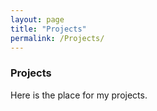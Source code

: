 ```yaml
---
layout: page
title: "Projects"
permalink: /Projects/
---
```


### Projects

Here is the place for my projects.
